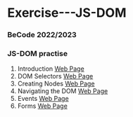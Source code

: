 # Exercise---JS-DOM
### BeCode 2022/2023
### JS-DOM practise
1. Introduction [Web Page](http://htmlpreview.github.io/?https://github.com/ArseniiaD/Exercise---JS-DOM/blob/main/1.Introduction/index.html)
2. DOM Selectors [Web Page](http://htmlpreview.github.io/?https://github.com/ArseniiaD/Exercise---JS-DOM/blob/main/2.Selectors/index2.html)
3. Creating Nodes [Web Page](http://htmlpreview.github.io/?https://github.com/ArseniiaD/Exercise---JS-DOM/blob/main/3.Creating/index3.html)
4. Navigating the DOM [Web Page](http://htmlpreview.github.io/?https://github.com/ArseniiaD/Exercise---JS-DOM/blob/main/4.Navigate/index4.html)
5. Events [Web Page](http://htmlpreview.github.io/?https://github.com/ArseniiaD/Exercise---JS-DOM/blob/main/5.Events/index5.html)
6. Forms [Web Page](http://htmlpreview.github.io/?https://github.com/ArseniiaD/Exercise---JS-DOM/blob/main/6.Forms/index6.html)
